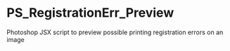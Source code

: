 # PS_RegistrationErr_Preview
 Photoshop JSX script to preview possible printing registration errors on an image
